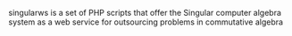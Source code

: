 singularws is a set of PHP scripts that offer the Singular computer algebra system as a web service for outsourcing problems in commutative algebra